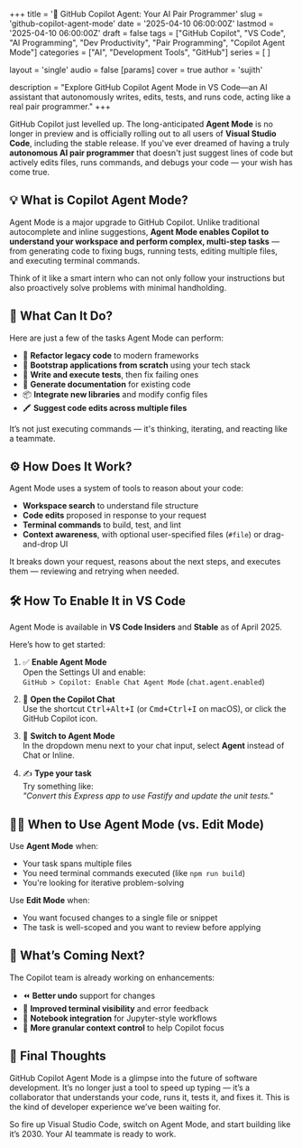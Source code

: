 +++
title = '🤖 GitHub Copilot Agent: Your AI Pair Programmer'
slug = 'github-copilot-agent-mode'
date = '2025-04-10 06:00:00Z'
lastmod = '2025-04-10 06:00:00Z'
draft = false
tags = ["GitHub Copilot", "VS Code", "AI Programming", "Dev Productivity", "Pair Programming", "Copilot Agent Mode"]
categories = ["AI", "Development Tools", "GitHub"]
series = [ ]

layout = 'single'
audio = false
[params]
    cover = true
    author = 'sujith'

description = "Explore GitHub Copilot Agent Mode in VS Code—an AI assistant that autonomously writes, edits, tests, and runs code, acting like a real pair programmer."
+++

GitHub Copilot just levelled up. The long-anticipated **Agent Mode** is no longer in preview and is officially rolling out to all users of **Visual Studio Code**, including the stable release. If you've ever dreamed of having a truly **autonomous AI pair programmer** that doesn't just suggest lines of code but actively edits files, runs commands, and debugs your code — your wish has come true.

## 💡 What is Copilot Agent Mode?

Agent Mode is a major upgrade to GitHub Copilot. Unlike traditional autocomplete and inline suggestions, **Agent Mode enables Copilot to understand your workspace and perform complex, multi-step tasks** — from generating code to fixing bugs, running tests, editing multiple files, and executing terminal commands.

Think of it like a smart intern who can not only follow your instructions but also proactively solve problems with minimal handholding.

## 🧠 What Can It Do?

Here are just a few of the tasks Agent Mode can perform:

- 🔧 **Refactor legacy code** to modern frameworks  
- 🚀 **Bootstrap applications from scratch** using your tech stack  
- 🧪 **Write and execute tests**, then fix failing ones  
- 📄 **Generate documentation** for existing code  
- 📦 **Integrate new libraries** and modify config files  
- 🖍️ **Suggest code edits across multiple files**

It’s not just executing commands — it's thinking, iterating, and reacting like a teammate.

## ⚙️ How Does It Work?

Agent Mode uses a system of tools to reason about your code:

- **Workspace search** to understand file structure
- **Code edits** proposed in response to your request
- **Terminal commands** to build, test, and lint
- **Context awareness**, with optional user-specified files (`#file`) or drag-and-drop UI

It breaks down your request, reasons about the next steps, and executes them — reviewing and retrying when needed.

## 🛠️ How To Enable It in VS Code

Agent Mode is available in **VS Code Insiders** and **Stable** as of April 2025.

Here’s how to get started:

1. ✅ **Enable Agent Mode**  
   Open the Settings UI and enable:  
   `GitHub > Copilot: Enable Chat Agent Mode` (`chat.agent.enabled`)

2. 💬 **Open the Copilot Chat**  
   Use the shortcut <kbd>Ctrl+Alt+I</kbd> (or <kbd>Cmd+Ctrl+I</kbd> on macOS), or click the GitHub Copilot icon.

3. 🔄 **Switch to Agent Mode**  
   In the dropdown menu next to your chat input, select **Agent** instead of Chat or Inline.

4. ✍️ **Type your task**  
   Try something like:  
   _"Convert this Express app to use Fastify and update the unit tests."_

## 🤹‍♀️ When to Use Agent Mode (vs. Edit Mode)

Use **Agent Mode** when:

- Your task spans multiple files
- You need terminal commands executed (like `npm run build`)
- You're looking for iterative problem-solving

Use **Edit Mode** when:

- You want focused changes to a single file or snippet
- The task is well-scoped and you want to review before applying

## 🚧 What’s Coming Next?

The Copilot team is already working on enhancements:

- ⏪ **Better undo** support for changes
- 🧱 **Improved terminal visibility** and error feedback
- 📓 **Notebook integration** for Jupyter-style workflows
- 🧠 **More granular context control** to help Copilot focus

## 📎 Final Thoughts

GitHub Copilot Agent Mode is a glimpse into the future of software development. It’s no longer just a tool to speed up typing — it’s a collaborator that understands your code, runs it, tests it, and fixes it. This is the kind of developer experience we’ve been waiting for.

So fire up Visual Studio Code, switch on Agent Mode, and start building like it’s 2030. Your AI teammate is ready to work.
